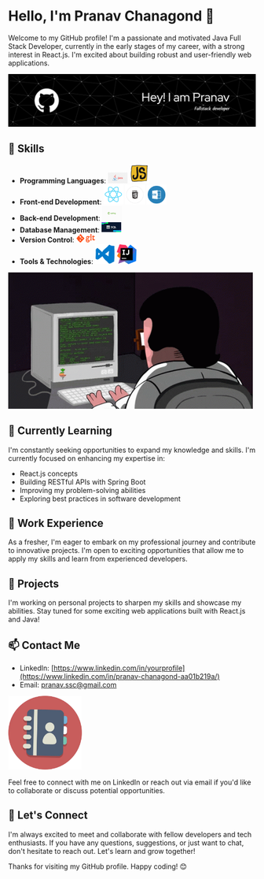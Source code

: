 # Hello, I'm Pranav Chanagond 👋

Welcome to my GitHub profile! I'm a passionate and motivated Java Full Stack Developer, currently in the early stages of my career, with a strong interest in React.js. I'm excited about building robust and user-friendly web applications.

![GitHub Header](https://github.com/Pranavchanagond/Pranavchanagond/blob/main/img/header-image.jpg)

## 🔨 Skills

- **Programming Languages**: 
  <img src="https://github.com/Pranavchanagond/Pranavchanagond/blob/main/img/java.png" width="40"> <img src="https://github.com/Pranavchanagond/Pranavchanagond/blob/main/img/js.gif" width="40">
- **Front-end Development**: 
  <img src="https://github.com/Pranavchanagond/Pranavchanagond/blob/main/img/react.gif" width="40"> <img src="https://github.com/Pranavchanagond/Pranavchanagond/blob/main/img/HTML_CIRCLE.gif" width="40"> <img src="https://github.com/Pranavchanagond/Pranavchanagond/blob/main/img/css.gif" width="40">
- **Back-end Development**: 
  <img src="https://github.com/Pranavchanagond/Pranavchanagond/blob/main/img/spring.gif" width="40">
- **Database Management**: <img src="https://github.com/Pranavchanagond/Pranavchanagond/blob/main/img/sql.jpg" width="40">
- **Version Control**: <img src="https://github.com/Pranavchanagond/Pranavchanagond/blob/main/img/git.gif" width="40">
- **Tools & Technologies**: <img src="https://github.com/Pranavchanagond/Pranavchanagond/blob/main/img/vs%20code.gif" width="40"> <img src="https://github.com/Pranavchanagond/Pranavchanagond/blob/main/img/intellij.gif" width="40">

![Learning](https://github.com/Pranavchanagond/Pranavchanagond/blob/main/img/Learning.gif)

## 🌱 Currently Learning

I'm constantly seeking opportunities to expand my knowledge and skills. I'm currently focused on enhancing my expertise in:

- React.js concepts
- Building RESTful APIs with Spring Boot
- Improving my problem-solving abilities
- Exploring best practices in software development

## 💼 Work Experience

As a fresher, I'm eager to embark on my professional journey and contribute to innovative projects. I'm open to exciting opportunities that allow me to apply my skills and learn from experienced developers.

## 🚀 Projects

I'm working on personal projects to sharpen my skills and showcase my abilities. Stay tuned for some exciting web applications built with React.js and Java!

## 📫 Contact Me

- LinkedIn: [https://www.linkedin.com/in/yourprofile](https://www.linkedin.com/in/pranav-chanagond-aa01b219a/)
- Email: [pranav.ssc@gmail.com](pranav.ssc@gmail.com)

<img src="https://github.com/Pranavchanagond/Pranavchanagond/blob/main/img/Contact.webp" width="150">


Feel free to connect with me on LinkedIn or reach out via email if you'd like to collaborate or discuss potential opportunities.

## 🤝 Let's Connect

I'm always excited to meet and collaborate with fellow developers and tech enthusiasts. If you have any questions, suggestions, or just want to chat, don't hesitate to reach out. Let's learn and grow together!

Thanks for visiting my GitHub profile. Happy coding! 😊
